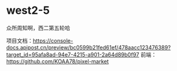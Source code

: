 # west2-5
众所周知啊，西二第五轮哈

项目文档：https://console-docs.apipost.cn/preview/bc0599b21fed61ef/478aacc123476389?target_id=95afa8ad-94e7-4215-a901-2a64d89b0f97
前端：https://github.com/KOAA78/pixel-market
